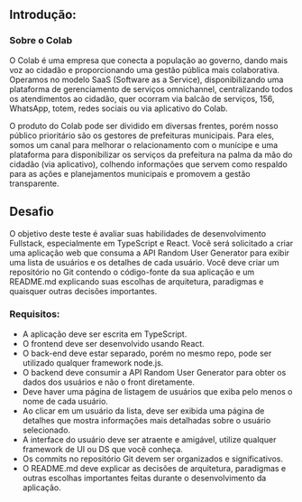 ## Introdução:

### Sobre o Colab
O Colab é uma empresa que conecta a população ao governo, dando mais voz ao cidadão e proporcionando uma gestão pública mais colaborativa. Operamos no modelo SaaS (Software as a Service), disponibilizando uma plataforma de gerenciamento de serviços omnichannel, centralizando todos os atendimentos ao cidadão, quer ocorram via balcão de serviços, 156, WhatsApp, totem, redes sociais ou via aplicativo do Colab.

O produto do Colab pode ser dividido em diversas frentes, porém nosso público prioritário são os gestores de prefeituras municipais. Para eles, somos um canal para melhorar o relacionamento com o munícipe e uma plataforma para disponibilizar os serviços da prefeitura na palma da mão do cidadão (via aplicativo), colhendo informações que servem como respaldo para as ações e planejamentos municipais e promovem a gestão transparente.

## Desafio
O objetivo deste teste é avaliar suas habilidades de desenvolvimento Fullstack, especialmente em TypeScript e React. Você será solicitado a criar uma aplicação web que consuma a API Random User Generator para exibir uma lista de usuários e os detalhes de cada usuário. Você deve criar um repositório no Git contendo o código-fonte da sua aplicação e um README.md explicando suas escolhas de arquitetura, paradigmas e quaisquer outras decisões importantes.

### Requisitos:
- A aplicação deve ser escrita em TypeScript.
- O frontend deve ser desenvolvido usando React.
- O back-end deve estar separado, porém no mesmo repo, pode ser utilizado qualquer framework node.js.
- O backend deve consumir a API Random User Generator para obter os dados dos usuários e não o front diretamente.
- Deve haver uma página de listagem de usuários que exiba pelo menos o nome de cada usuário.
- Ao clicar em um usuário da lista, deve ser exibida uma página de detalhes que mostra informações mais detalhadas sobre o usuário selecionado.
- A interface do usuário deve ser atraente e amigável, utilize qualquer framework de UI ou DS que você conheça.
- Os commits no repositório Git devem ser organizados e significativos.
- O README.md deve explicar as decisões de arquitetura, paradigmas e outras escolhas importantes feitas durante o desenvolvimento da aplicação.
